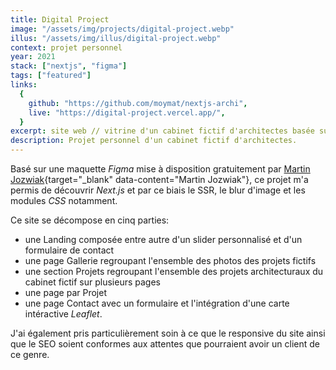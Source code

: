 ```yaml
---
title: Digital Project
image: "/assets/img/projects/digital-project.webp"
illus: "/assets/img/illus/digital-project.webp"
context: projet personnel
year: 2021
stack: ["nextjs", "figma"]
tags: ["featured"]
links:
  {
    github: "https://github.com/moymat/nextjs-archi",
    live: "https://digital-project.vercel.app/",
  }
excerpt: site web // vitrine d'un cabinet fictif d'architectes basée sur une maquette figma de Martin Jozwiak
description: Projet personnel d'un cabinet fictif d'architectes.
---
```


Basé sur une maquette _Figma_ mise à disposition gratuitement par <span class="page-link content-link">[Martin Jozwiak](http://marcinjozwiak.pl){target="\_blank" data-content="Martin Jozwiak"}</span>, ce projet m'a permis de découvrir _Next.js_ et par ce biais le SSR, le blur d'image et les modules _CSS_ notamment.

Ce site se décompose en cinq parties:

- une Landing composée entre autre d'un slider personnalisé et d'un formulaire de contact
- une page Gallerie regroupant l'ensemble des photos des projets fictifs
- une section Projets regroupant l'ensemble des projets architecturaux du cabinet fictif sur plusieurs pages
- une page par Projet
- une page Contact avec un formulaire et l'intégration d'une carte intéractive _Leaflet_.

J'ai également pris particulièrement soin à ce que le responsive du site ainsi que le SEO soient conformes aux attentes que pourraient avoir un client de ce genre.
